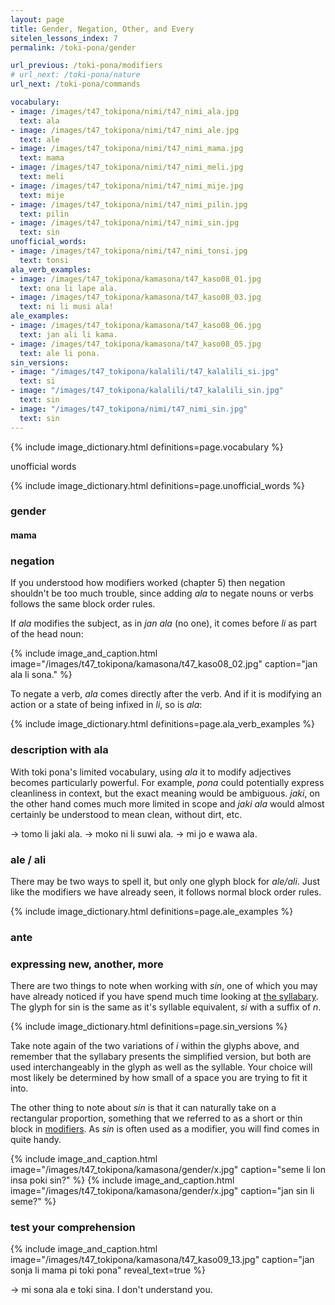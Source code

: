 ```yaml
---
layout: page
title: Gender, Negation, Other, and Every
sitelen_lessons_index: 7
permalink: /toki-pona/gender

url_previous: /toki-pona/modifiers
# url_next: /toki-pona/nature
url_next: /toki-pona/commands

vocabulary:
- image: /images/t47_tokipona/nimi/t47_nimi_ala.jpg
  text: ala
- image: /images/t47_tokipona/nimi/t47_nimi_ale.jpg
  text: ale
- image: /images/t47_tokipona/nimi/t47_nimi_mama.jpg
  text: mama
- image: /images/t47_tokipona/nimi/t47_nimi_meli.jpg
  text: meli
- image: /images/t47_tokipona/nimi/t47_nimi_mije.jpg
  text: mije
- image: /images/t47_tokipona/nimi/t47_nimi_pilin.jpg
  text: pilin
- image: /images/t47_tokipona/nimi/t47_nimi_sin.jpg
  text: sin
unofficial_words:
- image: /images/t47_tokipona/nimi/t47_nimi_tonsi.jpg
  text: tonsi
ala_verb_examples:
- image: /images/t47_tokipona/kamasona/t47_kaso08_01.jpg
  text: ona li lape ala.
- image: /images/t47_tokipona/kamasona/t47_kaso08_03.jpg
  text: ni li musi ala!
ale_examples:
- image: /images/t47_tokipona/kamasona/t47_kaso08_06.jpg
  text: jan ali li kama.
- image: /images/t47_tokipona/kamasona/t47_kaso08_05.jpg
  text: ale li pona.
sin_versions:
- image: "/images/t47_tokipona/kalalili/t47_kalalili_si.jpg"
  text: si
- image: "/images/t47_tokipona/kalalili/t47_kalalili_sin.jpg"
  text: sin
- image: "/images/t47_tokipona/nimi/t47_nimi_sin.jpg"
  text: sin
---
```


{% include image_dictionary.html definitions=page.vocabulary %}

unofficial words

{% include image_dictionary.html definitions=page.unofficial_words %}

### gender


#### mama


### negation

If you understood how modifiers worked (chapter 5) then negation shouldn't be too much trouble, since adding _ala_ to negate nouns or verbs follows the same block order rules.

If _ala_ modifies the subject, as in _jan ala_ (no one), it comes before _li_ as part of the head noun:

{% include image_and_caption.html image="/images/t47_tokipona/kamasona/t47_kaso08_02.jpg" caption="jan ala li sona." %}

To negate a verb, _ala_ comes directly after the verb.  And if it is modifying an action or a state of being infixed in _li_, so is _ala_:

{% include image_dictionary.html definitions=page.ala_verb_examples %}

### description with ala

With toki pona's limited vocabulary, using _ala_ it to modify adjectives becomes particularly powerful.  For example, _pona_ could potentially express cleanliness in context, but the exact meaning would be ambiguous. _jaki_, on the other hand comes much more limited in scope and _jaki ala_ would almost certainly be understood to mean clean, without dirt, etc.

-> tomo li jaki ala.
-> moko ni li suwi ala.
-> mi jo e wawa ala.

### ale / ali

There may be two ways to spell it, but only one glyph block for _ale/ali_. Just like the modifiers we have already seen, it follows normal block order rules.

{% include image_dictionary.html definitions=page.ale_examples %}

### ante



### expressing new, another, more

There are two things to note when working with _sin_, one of which you may have already noticed if you have spend much time looking at [the syllabary](/toki-pona/dictionaries/syllabary/). The glyph for sin is the same as it's syllable equivalent, _si_ with a suffix of _n_.

{% include image_dictionary.html definitions=page.sin_versions %}

Take note again of the two variations of _i_ within the glyphs above, and remember that the syllabary presents the simplified version, but both are used interchangeably in the glyph as well as the syllable. Your choice will most likely be determined by how small of a space you are trying to fit it into.

The other thing to note about _sin_ is that it can naturally take on a rectangular proportion, something that we referred to as a short or thin block in [modifiers](/toki-pona/modifiers). As _sin_ is often used as a modifier, you will find comes in quite handy.

{% include image_and_caption.html image="/images/t47_tokipona/kamasona/gender/x.jpg" caption="seme li lon insa poki sin?" %}
{% include image_and_caption.html image="/images/t47_tokipona/kamasona/gender/x.jpg" caption="jan sin li seme?" %}


### test your comprehension

{% include image_and_caption.html image="/images/t47_tokipona/kamasona/t47_kaso09_13.jpg"
   caption="jan sonja li mama pi toki pona"
   reveal_text=true
%}

-> mi sona ala e toki sina. I don't understand you.
